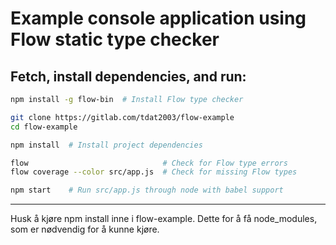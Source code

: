 # Example console application using Flow static type checker

## Fetch, install dependencies, and run:
```sh
npm install -g flow-bin  # Install Flow type checker

git clone https://gitlab.com/tdat2003/flow-example
cd flow-example

npm install  # Install project dependencies

flow                              # Check for Flow type errors
flow coverage --color src/app.js  # Check for missing Flow types

npm start    # Run src/app.js through node with babel support

```

--------

Husk å kjøre npm install inne i flow-example. Dette for å få node_modules, som er nødvendig for å kunne kjøre.

